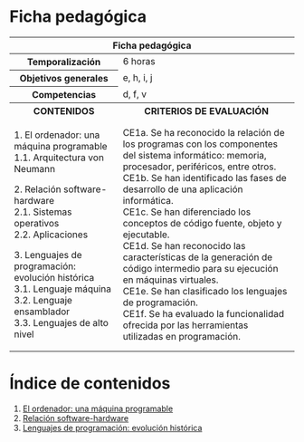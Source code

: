 # Ficha pedagógica

<table>
  <thead>
    <tr><th colspan="2">Ficha pedagógica</th></tr>
  </thead>
  <tbody>
    <tr>
      <th>Temporalización</th><td>6 horas</td>
    </tr>
    <tr>
      <th>Objetivos generales</th><td>e, h, i, j</td>
    </tr>
    <tr>
      <th>Competencias</th><td>d, f, v</td>
    </tr>
    <tr>
      <th>CONTENIDOS</th>
      <th>CRITERIOS DE EVALUACIÓN</th>
    </tr>
    <tr>
      <td>
        <p>
          1. El ordenador: una máquina programable<br>
            1.1. Arquitectura von Neumann<br>
        </p>
        <p>
          2. Relación software-hardware<br>
            2.1. Sistemas operativos<br>
            2.2. Aplicaciones<br>
        </p>
        <p>
          3. Lenguajes de programación: evolución histórica<br>
            3.1. Lenguaje máquina<br>
            3.2. Lenguaje ensamblador<br>
            3.3. Lenguajes de alto nivel<br>
        </p>
      </td>
      <td>
        CE1a. Se ha reconocido la relación de los programas con los componentes del sistema informático: memoria, procesador, periféricos, entre otros.<br>
        CE1b. Se han identificado las fases de desarrollo de una aplicación informática.<br>
        CE1c. Se han diferenciado los conceptos de código fuente, objeto y ejecutable.<br>
        CE1d. Se han reconocido las características de la generación de código intermedio para su ejecución en máquinas virtuales.<br>
        CE1e. Se han clasificado los lenguajes de programación.<br>
        CE1f. Se ha evaluado la funcionalidad ofrecida por las herramientas utilizadas en programación.<br>
      </td>
    </tr>
  </tbody>
</table>

# Índice de contenidos

1. [El ordenador: una máquina programable](01_el_ordenador.md)
2. [Relación software-hardware](02_relacion_hw_sw.md)
3. [Lenguajes de programación: evolución histórica](03_lenguajes.md)
